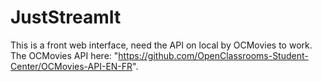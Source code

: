 # JustStreamIt
This is a front web interface, need the API on local by OCMovies to work. 
The OCMovies API here: "https://github.com/OpenClassrooms-Student-Center/OCMovies-API-EN-FR".